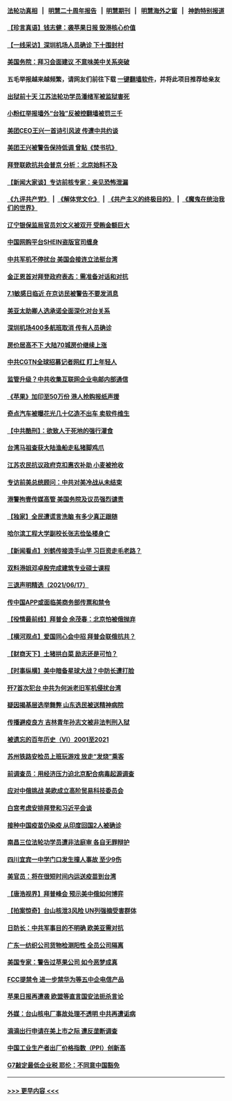 #### [法轮功真相](https://github.com/gfw-breaker/truth/blob/master/README.md?t=0) &nbsp;&nbsp;|&nbsp;&nbsp; [明慧二十周年报告](https://github.com/gfw-breaker/mh-reports/blob/master/README.md?t=0) &nbsp;&nbsp;|&nbsp;&nbsp;[明慧期刊](https://github.com/gfw-breaker/mh-qikan) &nbsp;&nbsp;|&nbsp;&nbsp; [明慧海外之窗](https://github.com/gfw-breaker/mh-news/blob/master/README.md?t=0) &nbsp;&nbsp;|&nbsp;&nbsp; [神韵特别报道](https://github.com/gfw-breaker/mh-news/blob/master/shenyun.md?t=0)
#### [【珍言真语】钱志健：袭苹果日报 毁港核心价值](../pages/nsc413/n13031730.md?t=06190352) 
#### [【一线采访】深圳机场人员确诊 下十围封村](../pages/nsc413/n13031625.md?t=06190352) 
#### [美国务院：拜习会面建议 不意味美中关系突破](../pages/nsc413/n13031620.md?t=06190352) 
#### 五毛举报越来越频繁，请网友们前往下载 [一键翻墙软件](https://github.com/gfw-breaker/ssr-accounts)，并将此项目推荐给亲友
#### [出狱前十天 江苏法轮功学员潘绪军被监狱害死](../pages/nsc413/n13030988.md?t=06190352) 
#### [小粉红举报墙外“台独”反被控翻墙被罚三千](../pages/nsc413/n13031525.md?t=06190352) 
#### [美团CEO王兴一首诗引风波 传遭中共约谈](../pages/nsc413/n13031501.md?t=06190352) 
#### [美团王兴被警告保持低调 曾贴《焚书坑》](../pages/nsc413/n13031511.md?t=06190352) 
#### [拜登联欧抗共会普京 分析：北京始料不及](../pages/nsc413/n13031476.md?t=06190352) 
#### [【新闻大家谈】专访前核专家：亲见恐怖泄漏](../pages/nsc413/n13030922.md?t=06190352) 
#### [《九评共产党》](https://github.com/begood0513/9ping.md/blob/master/README.md) &nbsp;|&nbsp; [《解体党文化》](../../../../jtdwh.md/blob/master/README.md)  &nbsp;|&nbsp; [《共产主义的终极目的》](../../../../gczydzjmd.md/blob/master/README.md) &nbsp;|&nbsp; [《魔鬼在统治我们的世界》](../../../../mgztzwmdsj.md/blob/master/README.md) 
#### [辽宁银保监局官员刘文义被双开 受贿金额巨大](../pages/nsc413/n13030911.md?t=06190352) 
#### [中国网购平台SHEIN盗版官司缠身](../pages/nsc413/n13030792.md?t=06190352) 
#### [中共军机不停扰台 美国会接连立法挺台湾](../pages/nsc413/n13030890.md?t=06190352) 
#### [金正恩首对拜登政府表态：需准备对话和对抗](../pages/nsc413/n13030790.md?t=06190352) 
#### [7.1敏感日临近 在京访民被警告不要发消息](../pages/nsc413/n13030451.md?t=06190352) 
#### [美亚太助卿人选承诺全面深化对台关系](../pages/nsc413/n13030820.md?t=06190352) 
#### [深圳机场400多航班取消 传有人员确诊](../pages/nsc413/n13030777.md?t=06190352) 
#### [房价居高不下 大陆70城房价继续上涨](../pages/nsc413/n13030484.md?t=06190352) 
#### [中共CGTN全球招募记者网红 盯上年轻人](../pages/nsc413/n13029244.md?t=06190352) 
#### [监管升级？中共收集互联网企业电邮内部通信](../pages/nsc413/n13030457.md?t=06190352) 
#### [《苹果》加印至50万份 港人抢购报纸声援](../pages/nsc413/n13030454.md?t=06190352) 
#### [奇点汽车被曝花光几十亿造不出车 卖软件维生](../pages/nsc413/n13029881.md?t=06190352) 
#### [【中共酷刑】：欲致人于死地的强行灌食](../pages/nsc413/n13029575.md?t=06190352) 
#### [台湾马祖查获大陆渔船走私猪脚鸡爪](../pages/nsc413/n13030259.md?t=06190352) 
#### [江苏农民抗议政府克扣惠农补助 小麦被抢收](../pages/nsc413/n13030143.md?t=06190352) 
#### [专访前美总统顾问：中共对美冷战从未结束](../pages/nsc413/n13029846.md?t=06190352) 
#### [港警拘壹传媒高管 美国务院及议员强烈谴责](../pages/nsc413/n13029927.md?t=06190352) 
#### [【独家】全民遭谎言洗脑 有多少真正跟随](../pages/nsc413/n12997170.md?t=06190352) 
#### [哈尔滨工程大学副校长张志俭坠楼身亡](../pages/nsc413/n13030073.md?t=06190352) 
#### [【新闻看点】刘鹤传接烫手山芋 习巨资走毛老路？](../pages/nsc413/n13029606.md?t=06190352) 
#### [双料港姐邓卓殷完成建筑专业硕士课程](../pages/nsc413/n13029496.md?t=06190352) 
#### [三退声明精选（2021/06/17）](../pages/nsc413/n13029929.md?t=06190352) 
#### [传中国APP或面临美商务部传票和禁令](../pages/nsc413/n13029677.md?t=06190352) 
#### [【役情最前线】拜普会 余茂春：北京怕被俄抛弃](../pages/nsc413/n13029848.md?t=06190352) 
#### [【横河观点】爱国同心会中招 拜普会联俄抗共？](../pages/nsc413/n13029752.md?t=06190352) 
#### [【财商天下】土猪拱白菜 励志还是可怕？](../pages/nsc413/n13029029.md?t=06190352) 
#### [【时事纵横】美中暗备星球大战？中防长遭打脸](../pages/nsc413/n13029608.md?t=06190352) 
#### [歼7首次犯台 中共为何派老旧军机侵扰台湾](../pages/nsc413/n13029582.md?t=06190352) 
#### [疑因揭基层选举舞弊 山东选民被送精神病院](../pages/nsc413/n13029465.md?t=06190352) 
#### [传播避疫良方 吉林青年孙志文被非法判刑入狱](../pages/nsc413/n13029002.md?t=06190352) 
#### [被遗忘的百年历史（VI）2001至2021](../pages/nsc413/n13001669.md?t=06190352) 
#### [苏州铁路安检员上班玩游戏 放走“发烧”乘客](../pages/nsc413/n13029425.md?t=06190352) 
#### [前调查员：用经济压力迫北京配合病毒起源调查](../pages/nsc413/n13029525.md?t=06190352) 
#### [应对中俄挑战 美欧成立高阶贸易科技委员会](../pages/nsc413/n13029406.md?t=06190352) 
#### [白宫考虑安排拜登和习近平会谈](../pages/nsc413/n13029355.md?t=06190352) 
#### [接种中国疫苗仍染疫 从印度回国2人被确诊](../pages/nsc413/n13029308.md?t=06190352) 
#### [南昌三位法轮功学员遭非法庭审 各自无罪辩护](../pages/nsc413/n13028346.md?t=06190352) 
#### [四川宜宾一中学门口发生撞人事故 至少9伤](../pages/nsc413/n13029304.md?t=06190352) 
#### [美官员：将在很短时间内运送疫苗到台湾](../pages/nsc413/n13029266.md?t=06190352) 
#### [【唐浩视界】拜普峰会 预示美中俄如何博弈](../pages/nsc413/n13028791.md?t=06190352) 
#### [【拍案惊奇】台山核泄3风险 UN列强摘受害群体](../pages/nsc413/n13028942.md?t=06190352) 
#### [日防长：中共军事目的不明确 欧美亚需对抗](../pages/nsc413/n13029211.md?t=06190352) 
#### [广东一纺织公司货物检测阳性 全员公司隔离](../pages/nsc413/n13029213.md?t=06190352) 
#### [美国专家：警告过苹果公司 如今恶梦成真](../pages/nsc413/n13029064.md?t=06190352) 
#### [FCC提禁令 进一步禁华为等五中企电信产品](../pages/nsc413/n13029120.md?t=06190352) 
#### [苹果日报再遭袭 欧盟等直言国安法扼杀言论](../pages/nsc413/n13029142.md?t=06190352) 
#### [外媒：台山核电厂事故处理不透明 中共再遭诟病](../pages/nsc413/n13028965.md?t=06190352) 
#### [滴滴出行申请在美上市之际 遭反垄断调查](../pages/nsc413/n13029074.md?t=06190352) 
#### [中国工业生产者出厂价格指数（PPI）创新高](../pages/nsc413/n13028968.md?t=06190352) 
#### [G7敲定最低企业税 耶伦：不同意中国豁免](../pages/nsc413/n13028814.md?t=06190352) 

----
#### [ >>> 更早内容 <<< ](../indexes/nsc413-earlier.md)

